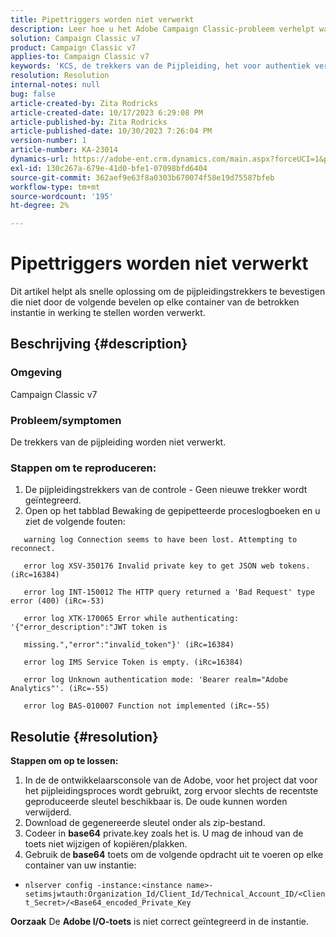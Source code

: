 ```yaml
---
title: Pipettriggers worden niet verwerkt
description: Leer hoe u het Adobe Campaign Classic-probleem verhelpt waar de triggers van de pijplijn niet worden verwerkt.
solution: Campaign Classic v7
product: Campaign Classic v7
applies-to: Campaign Classic v7
keywords: 'KCS, de trekkers van de Pijpleiding, het voor authentiek verklaren fout, fouten van het pijpleidingslogboek. '
resolution: Resolution
internal-notes: null
bug: false
article-created-by: Zita Rodricks
article-created-date: 10/17/2023 6:29:08 PM
article-published-by: Zita Rodricks
article-published-date: 10/30/2023 7:26:04 PM
version-number: 1
article-number: KA-23014
dynamics-url: https://adobe-ent.crm.dynamics.com/main.aspx?forceUCI=1&pagetype=entityrecord&etn=knowledgearticle&id=38b6740c-1b6d-ee11-8df0-6045bd006239
exl-id: 130c267a-679e-41d0-bfe1-07098bfd6404
source-git-commit: 362aef9e63f8a0303b670074f58e19d75587bfeb
workflow-type: tm+mt
source-wordcount: '195'
ht-degree: 2%

---
```


# Pipettriggers worden niet verwerkt


Dit artikel helpt als snelle oplossing om de pijpleidingstrekkers te bevestigen die niet door de volgende bevelen op elke container van de betrokken instantie in werking te stellen worden verwerkt.

## Beschrijving {#description}


### <b>Omgeving</b>

Campaign Classic v7



### <b>Probleem/symptomen</b>

De trekkers van de pijpleiding worden niet verwerkt.

### <b>Stappen om te reproduceren:</b>

1. De pijpleidingstrekkers van de controle - Geen nieuwe trekker wordt geïntegreerd.
2. Open op het tabblad Bewaking de gepipetteerde proceslogboeken en u ziet de volgende fouten:




`   warning log Connection seems to have been lost. Attempting to reconnect.`

`   error log XSV-350176 Invalid private key to get JSON web tokens. (iRc=16384)`

`   error log INT-150012 The HTTP query returned a 'Bad Request' type error (400) (iRc=-53)`

`   error log XTK-170065 Error while authenticating: '{"error_description":"JWT token is`

`   missing.","error":"invalid_token"}' (iRc=16384)`

`   error log IMS Service Token is empty. (iRc=16384)`

`   error log Unknown authentication mode: 'Bearer realm="Adobe Analytics"'. (iRc=-55)`

`   error log BAS-010007 Function not implemented (iRc=-55)`


## Resolutie {#resolution}

<b>Stappen om op te lossen:</b>
1. In de de ontwikkelaarsconsole van de Adobe, voor het project dat voor het pijpleidingsproces wordt gebruikt, zorg ervoor slechts de recentste geproduceerde sleutel beschikbaar is. De oude kunnen worden verwijderd.
2. Download de gegenereerde sleutel onder als zip-bestand.
3. Codeer in <b>base64</b> private.key zoals het is. U mag de inhoud van de toets niet wijzigen of kopiëren/plakken.
4. Gebruik de<b> base64</b> toets om de volgende opdracht uit te voeren op elke container van uw instantie:


- `nlserver config -instance:<instance name>-setimsjwtauth:Organization_Id/Client_Id/Technical_Account_ID/<Client_Secret>/<Base64_encoded_Private_Key`

<b>Oorzaak</b>
De <b>Adobe I/O-toets</b> is niet correct geïntegreerd in de instantie.
